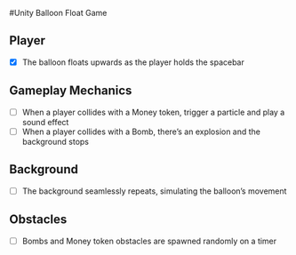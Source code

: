 #Unity Balloon Float Game

## Player
- [x] The balloon floats upwards as the player holds the spacebar

## Gameplay Mechanics
- [ ] When a player collides with a Money token, trigger a particle and play a sound effect
- [ ] When a player collides with a Bomb, there’s an explosion and the background stops

## Background
- [ ] The background seamlessly repeats, simulating the balloon’s movement

## Obstacles
- [ ] Bombs and Money token obstacles are spawned randomly on a timer

